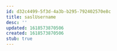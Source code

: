 ```yaml
---
id: d32c4499-5f3d-4a3b-b295-792402570e8c
title: saslUsername
desc: ''
updated: 1618573870506
created: 1618573870506
stub: true
---
```


